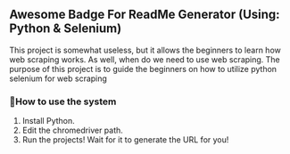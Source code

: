 ## Awesome Badge For ReadMe Generator (Using: Python & Selenium)
This project is somewhat useless, but it allows the beginners to learn how web scraping works. As well, when do we need to use web scraping. The purpose of this project is to guide the beginners on how to utilize python selenium for web scraping

### 📕How to use the system
<ol>
  <li>Install Python.</li>
  <li>Edit the chromedriver path.</li>
  <li>Run the projects! Wait for it to generate the URL for you!</li>
</ol>
